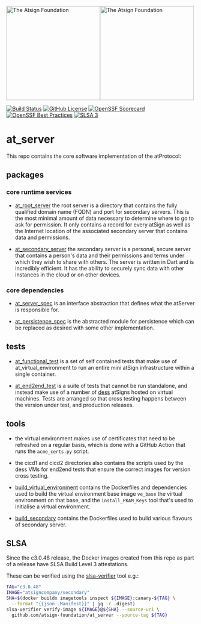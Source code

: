 <a href="https://atsign.com#gh-light-mode-only"><img width=250px src="https://atsign.com/wp-content/uploads/2022/05/atsign-logo-horizontal-color2022.svg#gh-light-mode-only" alt="The Atsign Foundation"></a><a href="https://atsign.com#gh-dark-mode-only"><img width=250px src="https://atsign.com/wp-content/uploads/2023/08/atsign-logo-horizontal-reverse2022-Color.svg#gh-dark-mode-only" alt="The Atsign Foundation"></a>

[![Build Status](https://github.com/atsign-foundation/at_server/actions/workflows/at_server.yaml/badge.svg?branch=trunk)](https://github.com/atsign-foundation/at_server/actions/workflows/at_server.yaml)
[![GitHub License](https://img.shields.io/badge/license-BSD3-blue.svg)](./LICENSE)
[![OpenSSF Scorecard](https://api.securityscorecards.dev/projects/github.com/atsign-foundation/at_server/badge)](https://securityscorecards.dev/viewer/?uri=github.com/atsign-foundation/at_server&sort_by=check-score&sort_direction=desc)
[![OpenSSF Best Practices](https://www.bestpractices.dev/projects/6713/badge)](https://www.bestpractices.dev/projects/6713)
[![SLSA 3](https://slsa.dev/images/gh-badge-level3.svg)](https://slsa.dev)

# at_server

This repo contains the core software implementation of the atProtocol:

## packages

### core runtime services

* [at_root_server](./packages/at_root_server) the root server is a directory
that contains the fully qualified domain name (FQDN) and port for secondary
servers. This is the most minimal amount of data necessary to determine where
to go to ask for permission. It only contains a record for every atSign as
well as the Internet location of the associated secondary server that
contains data and permissions.

* [at_secondary_server](./packages/at_secondary_server) the secondary server
is a personal, secure server that contains a person's data and their
permissions and terms under which they wish to share with others. The server
is written in Dart and is incredibly efficient. It has the ability to
securely sync data with other instances in the cloud or on other devices.

### core dependencies

* [at_server_spec](./packages/at_server_spec) is an interface abstraction
that defines what the atServer is responsible for.

* [at_persistence_spec](./packages/at_persistence_spec) is the abstracted
module for persistence which can be replaced as desired with some other
implementation.

## tests

* [at_functional_test](./tests/at_functional_test/) is a set of self
contained tests that make use of at_virtual_environment to run an entire
mini atSign infrastructure within a single container.

* [at_end2end_test](./tests/at_end2end_test/) is a suite of tests that
cannot be run standalone, and instead make use of a number of
[dess](https://github.com/atsign-foundation/dess) atSigns hosted on
virtual machines. Tests are arranged so that cross testing happens between
the version under test, and production releases.

## tools

* the virtual environment makes use of certificates that need to be refreshed
on a regular basis, which is done with a GitHub Action that runs the
`acme_certs.py` script.

* the cicd1 and cicd2 directories also contains the scripts used by
the dess VMs for end2end tests that ensure the correct images for version
cross testing.

* [build_virtual_environment](./tools/build_virtual_environment/) contains
the Dockerfiles and dependencies used to build the virtual environment
base image `ve_base` the virtual environment on that base, and the
`install_PKAM_Keys` tool that's used to initialise a virtual environment.

* [build_secondary](./tools/build_secondary/) contains the Dockerfiles
used to build various flavours of secondary server.

## SLSA

Since the c3.0.48 release, the Docker images created from this repo as part
of a release have SLSA Build Level 3 attestations.

These can be verified using the
[slsa-verifier](https://github.com/slsa-framework/slsa-verifier) tool e.g.:

```sh
TAG="c3.0.48"
IMAGE="atsigncompany/secondary"
SHA=$(docker buildx imagetools inspect ${IMAGE}:canary-${TAG} \
  --format "{{json .Manifest}}" | jq -r .digest)
slsa-verifier verify-image ${IMAGE}@${SHA} --source-uri \
  github.com/atsign-foundation/at_server --source-tag ${TAG}
```
